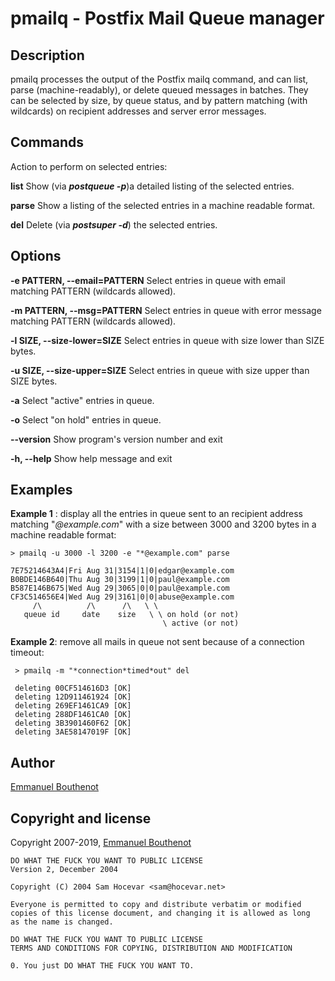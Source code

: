 # pmailq - Postfix Mail Queue manager

## Description

pmailq processes the output of the Postfix mailq command, and can list, parse (machine-readably), or delete queued messages in batches.
They can be selected by size, by queue status, and by pattern matching (with wildcards) on recipient addresses and server error messages.

## Commands

Action to perform on selected entries:

**list**
Show (via ***postqueue -p***)a detailed listing of the selected entries.

**parse**
Show a listing of the selected entries in a machine readable format.

**del** Delete (via ***postsuper -d***) the selected entries.

## Options

**-e PATTERN, --email=PATTERN**
Select entries in queue with email matching PATTERN (wildcards allowed).

**-m PATTERN, --msg=PATTERN**
Select entries in queue with error message matching PATTERN (wildcards allowed).

**-l SIZE, --size-lower=SIZE**
Select entries in queue with size lower than SIZE bytes.

**-u SIZE, --size-upper=SIZE**
Select entries in queue with size upper than SIZE bytes.

**-a**
Select "active" entries in queue.

**-o**
Select "on hold" entries in queue.

 **--version**
 Show program's version number and exit

**-h, --help**
Show help message and exit

## Examples

**Example 1** : display all the entries in queue sent to an recipient address matching
"*@example.com*" with a size between 3000 and 3200 bytes in a machine readable
format:

    > pmailq -u 3000 -l 3200 -e "*@example.com" parse

    7E75214643A4|Fri Aug 31|3154|1|0|edgar@example.com
    B0BDE146B640|Thu Aug 30|3199|1|0|paul@example.com
    B587E146B675|Wed Aug 29|3065|0|0|paul@example.com
    CF3C514656E4|Wed Aug 29|3161|0|0|abuse@example.com
         /\          /\      /\   \ \
       queue id     date    size   \ \ on hold (or not)
                                      \ active (or not)

**Example 2**: remove all mails in queue not sent because of a connection timeout:

     > pmailq -m "*connection*timed*out" del

     deleting 00CF514616D3 [OK]
     deleting 12D911461924 [OK]
     deleting 269EF1461CA9 [OK]
     deleting 288DF1461CA0 [OK]
     deleting 3B3901460F62 [OK]
     deleting 3AE58147019F [OK]

## Author

[Emmanuel Bouthenot](mailto:kolter@openics.org)

## Copyright and license

Copyright 2007-2019, [Emmanuel Bouthenot](mailto:kolter@openics.org)

    DO WHAT THE FUCK YOU WANT TO PUBLIC LICENSE
    Version 2, December 2004

    Copyright (C) 2004 Sam Hocevar <sam@hocevar.net>

    Everyone is permitted to copy and distribute verbatim or modified
    copies of this license document, and changing it is allowed as long
    as the name is changed.

    DO WHAT THE FUCK YOU WANT TO PUBLIC LICENSE
    TERMS AND CONDITIONS FOR COPYING, DISTRIBUTION AND MODIFICATION

    0. You just DO WHAT THE FUCK YOU WANT TO.

